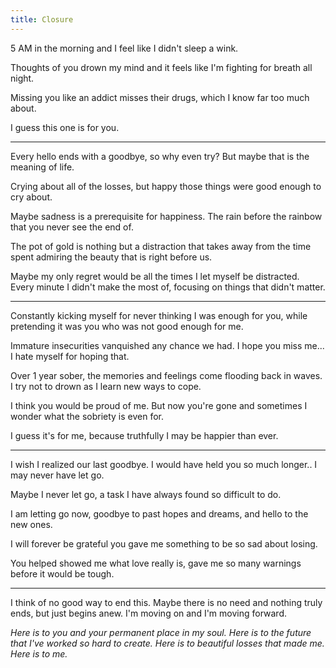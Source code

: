 ```yaml
---
title: Closure
---
```


5 AM in the morning and I feel like I didn't sleep a wink.

Thoughts of you drown my mind and it feels like I'm fighting for breath all night.

Missing you like an addict misses their drugs, which I know far too much about.

I guess this one is for you.

--- 

Every hello ends with a goodbye, so why even try? But maybe that is the meaning of life. 

Crying about all of the losses, but happy those things were good enough to cry about.

Maybe sadness is a prerequisite for happiness. The rain before the rainbow that you never see the end of. 

The pot of gold is nothing but a distraction that takes away from the time spent admiring the beauty that is right before us.

Maybe my only regret would be all the times I let myself be distracted. Every minute I didn't make the most of, focusing on things that didn't matter.

---

Constantly kicking myself for never thinking I was enough for you, while pretending it was you who was not good enough for me.

Immature insecurities vanquished any chance we had. I hope you miss me... I hate myself for hoping that.

Over 1 year sober, the memories and feelings come flooding back in waves. I try not to drown as I learn new ways to cope.

I think you would be proud of me. But now you're gone and sometimes I wonder what the sobriety is even for. 

I guess it's for me, because truthfully I may be happier than ever.

---

I wish I realized our last goodbye. I would have held you so much longer.. I may never have let go. 

Maybe I never let go, a task I have always found so difficult to do.

I am letting go now, goodbye to past hopes and dreams, and hello to the new ones.

I will forever be grateful you gave me something to be so sad about losing. 

You helped showed me what love really is, gave me so many warnings before it would be tough.

---

I think of no good way to end this. Maybe there is no need and nothing truly ends, but just begins anew. I'm moving on and I'm moving forward. 

*Here is to you and your permanent place in my soul.*
*Here is to the future that I've worked so hard to create.*
*Here is to beautiful losses that made me.*
*Here is to me.*
